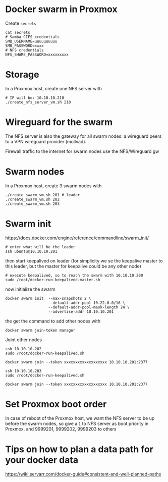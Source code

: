 # Docker swarm in Proxmox

Create `secrets`

```
cat secrets
# Samba CIFS credentials
SMB_USERNAME=uuuuuuuuuu
SMB_PASSWORD=xxxx
# NFS credentials
NFS_SHARE_PASSWORD=xxxxxxxxx
```

# Storage
In a Proxmox host, create one NFS server with

```
# IP will be: 10.10.10.210
./create_nfs_server_vm.sh 210
```

# Wireguard for the swarm

The NFS server is also the gateway for all swarm nodes: a wireguard peers
to a VPN wireguard provider (mullvad).

Firewall traffic to the internet for swarm nodes use the NFS/Wireguard gw

# Swarm nodes

In a Proxmox host, create 3 swarm nodes with

```
./create_swarm_vm.sh 201 # leader
./create_swarm_vm.sh 202
./create_swarm_vm.sh 203
```

# Swarm init


https://docs.docker.com/engine/reference/commandline/swarm_init/

```
# enter what will be the leader
ssh ubuntu@10.10.10.201
```
then start keepalived on leader (for simplicity we se the keepalive master to this leader,
but the master for keepalive could be any other node)

```
# execute keepalived, so to reach the swarm with 10.10.10.200
sudo /root/docker-run-keepalived-master.sh
```

now initialize the swarm

```
docker swarm init  --max-snapshots 2 \
                   --default-addr-pool 10.22.0.0/16 \
                   --default-addr-pool-mask-length 24 \
                   --advertise-addr 10.10.10.201
```

the get the command to add other nodes with

```
docker swarm join-token manager
```


Joint other nodes

```
ssh 10.10.10.202
sudo /root/docker-run-keepalived.sh

docker swarm join --token xxxxxxxxxxxxxxxxxxx 10.10.10.201:2377

ssh 10.10.10.203
sudo /root/docker-run-keepalived.sh

docker swarm join --token xxxxxxxxxxxxxxxxxxx 10.10.10.201:2377
```

# Set Proxmox boot order

In case of reboot of the Proxmox host, we want the NFS server to be up before the swarm nodes, so give
a `1` to NFS server as boot priority in Proxmox, and 9999201, 9999202, 9999203 to others


# Tips on how to plan a data path for your docker data

https://wiki.servarr.com/docker-guide#consistent-and-well-planned-paths
